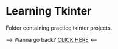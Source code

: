 # Learning Tkinter

Folder containing practice tkinter projects.

--> Wanna go back? [CLICK HERE](https://github.com/Akane625/Personal-Projects) <--
